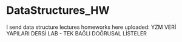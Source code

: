 # DataStructures_HW
I send data structure lectures homeworks here
uploaded: YZM VERİ YAPILARI DERSİ LAB - TEK BAĞLI DOĞRUSAL LİSTELER
